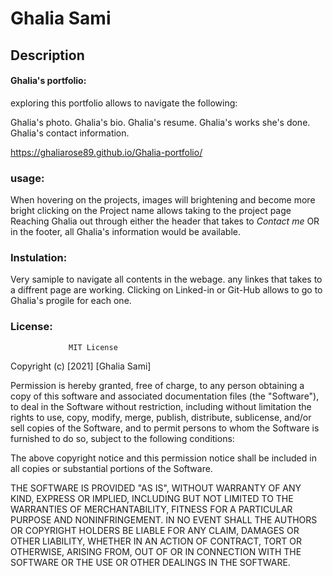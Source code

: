 # Ghalia Sami

## Description
#### Ghalia's portfolio: 
exploring this portfolio allows to navigate the following:

Ghalia's photo.
Ghalia's bio.
Ghalia's resume.
Ghalia's works she's done.
Ghalia's contact information.

https://ghaliarose89.github.io/Ghalia-portfolio/


### usage:
When hovering on the projects, images will brightening and become more bright
clicking on the Project name allows taking to the project page
Reaching Ghalia out through either the header that takes to *Contact me* OR in the footer, all Ghalia's information would be available.


### Instulation:
Very samiple to navigate all  contents in the webage.
any linkes that takes to a diffrent page are working.
Clicking on Linked-in or Git-Hub allows to go to Ghalia's progile for each one.

### License:
                 MIT License

Copyright (c) [2021] [Ghalia Sami]

Permission is hereby granted, free of charge, to any person obtaining a copy
of this software and associated documentation files (the "Software"), to deal
in the Software without restriction, including without limitation the rights
to use, copy, modify, merge, publish, distribute, sublicense, and/or sell
copies of the Software, and to permit persons to whom the Software is
furnished to do so, subject to the following conditions:

The above copyright notice and this permission notice shall be included in all
copies or substantial portions of the Software.

THE SOFTWARE IS PROVIDED "AS IS", WITHOUT WARRANTY OF ANY KIND, EXPRESS OR
IMPLIED, INCLUDING BUT NOT LIMITED TO THE WARRANTIES OF MERCHANTABILITY,
FITNESS FOR A PARTICULAR PURPOSE AND NONINFRINGEMENT. IN NO EVENT SHALL THE
AUTHORS OR COPYRIGHT HOLDERS BE LIABLE FOR ANY CLAIM, DAMAGES OR OTHER
LIABILITY, WHETHER IN AN ACTION OF CONTRACT, TORT OR OTHERWISE, ARISING FROM,
OUT OF OR IN CONNECTION WITH THE SOFTWARE OR THE USE OR OTHER DEALINGS IN THE
SOFTWARE.